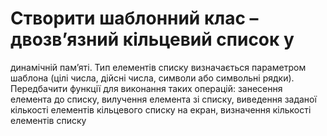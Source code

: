 # Створити шаблонний клас – двозв’язний кільцевий список у 
динамічній пам’яті. Тип елементів списку визначається 
параметром шаблона (цілі числа, дійсні числа, 
символи або символьні рядки). Передбачити функції для виконання
 таких операцій: занесення елемента до списку, вилучення 
елемента зі списку, виведення заданої кількості елементів 
кільцевого списку на екран, 
визначення кількості елементів списку

